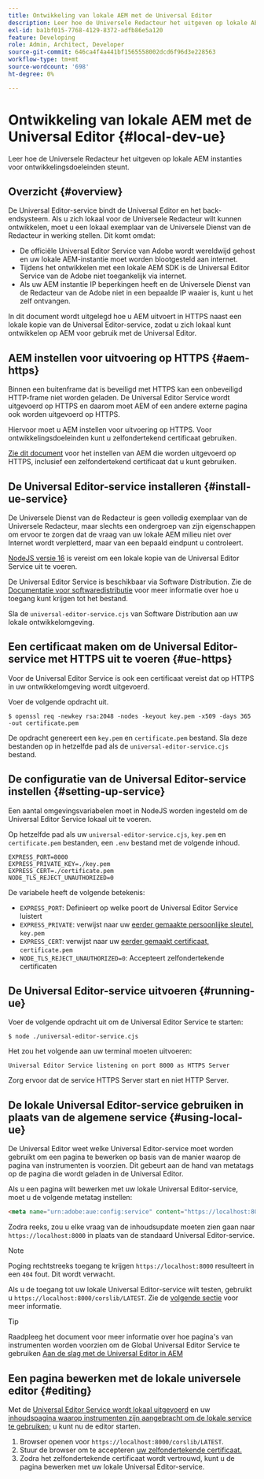 ```yaml
---
title: Ontwikkeling van lokale AEM met de Universal Editor
description: Leer hoe de Universele Redacteur het uitgeven op lokale AEM instanties voor ontwikkelingsdoeleinden steunt.
exl-id: ba1bf015-7768-4129-8372-adfb86e5a120
feature: Developing
role: Admin, Architect, Developer
source-git-commit: 646ca4f4a441bf1565558002dcd6f96d3e228563
workflow-type: tm+mt
source-wordcount: '698'
ht-degree: 0%

---
```



# Ontwikkeling van lokale AEM met de Universal Editor {#local-dev-ue}

Leer hoe de Universele Redacteur het uitgeven op lokale AEM instanties voor ontwikkelingsdoeleinden steunt.

## Overzicht {#overview}

De Universal Editor-service bindt de Universal Editor en het back-endsysteem. Als u zich lokaal voor de Universele Redacteur wilt kunnen ontwikkelen, moet u een lokaal exemplaar van de Universele Dienst van de Redacteur in werking stellen. Dit komt omdat:

* De officiële Universal Editor Service van Adobe wordt wereldwijd gehost en uw lokale AEM-instantie moet worden blootgesteld aan internet.
* Tijdens het ontwikkelen met een lokale AEM SDK is de Universal Editor Service van de Adobe niet toegankelijk via internet.
* Als uw AEM instantie IP beperkingen heeft en de Universele Dienst van de Redacteur van de Adobe niet in een bepaalde IP waaier is, kunt u het zelf ontvangen.

In dit document wordt uitgelegd hoe u AEM uitvoert in HTTPS naast een lokale kopie van de Universal Editor-service, zodat u zich lokaal kunt ontwikkelen op AEM voor gebruik met de Universal Editor.

## AEM instellen voor uitvoering op HTTPS {#aem-https}

Binnen een buitenframe dat is beveiligd met HTTPS kan een onbeveiligd HTTP-frame niet worden geladen. De Universal Editor Service wordt uitgevoerd op HTTPS en daarom moet AEM of een andere externe pagina ook worden uitgevoerd op HTTPS.

Hiervoor moet u AEM instellen voor uitvoering op HTTPS. Voor ontwikkelingsdoeleinden kunt u zelfondertekend certificaat gebruiken.

[Zie dit document](https://experienceleague.adobe.com/docs/experience-manager-learn/foundation/security/use-the-ssl-wizard.html) voor het instellen van AEM die worden uitgevoerd op HTTPS, inclusief een zelfondertekend certificaat dat u kunt gebruiken.

## De Universal Editor-service installeren {#install-ue-service}

De Universele Dienst van de Redacteur is geen volledig exemplaar van de Universele Redacteur, maar slechts een ondergroep van zijn eigenschappen om ervoor te zorgen dat de vraag van uw lokale AEM milieu niet over Internet wordt verpletterd, maar van een bepaald eindpunt u controleert.

[NodeJS versie 16](https://nodejs.org/en/download/releases) is vereist om een lokale kopie van de Universal Editor Service uit te voeren.

De Universal Editor Service is beschikbaar via Software Distribution. Zie de [Documentatie voor softwaredistributie](https://experienceleague.adobe.com/docs/experience-cloud/software-distribution/home.html) voor meer informatie over hoe u toegang kunt krijgen tot het bestand.

Sla de `universal-editor-service.cjs` van Software Distribution aan uw lokale ontwikkelomgeving.

## Een certificaat maken om de Universal Editor-service met HTTPS uit te voeren {#ue-https}

Voor de Universal Editor Service is ook een certificaat vereist dat op HTTPS in uw ontwikkelomgeving wordt uitgevoerd.

Voer de volgende opdracht uit.

```text
$ openssl req -newkey rsa:2048 -nodes -keyout key.pem -x509 -days 365 -out certificate.pem
```

De opdracht genereert een `key.pem` en `certificate.pem` bestand. Sla deze bestanden op in hetzelfde pad als de `universal-editor-service.cjs` bestand.

## De configuratie van de Universal Editor-service instellen {#setting-up-service}

Een aantal omgevingsvariabelen moet in NodeJS worden ingesteld om de Universal Editor Service lokaal uit te voeren.

Op hetzelfde pad als uw `universal-editor-service.cjs`, `key.pem` en `certificate.pem` bestanden, een `.env` bestand met de volgende inhoud.

```text
EXPRESS_PORT=8000
EXPRESS_PRIVATE_KEY=./key.pem
EXPRESS_CERT=./certificate.pem
NODE_TLS_REJECT_UNAUTHORIZED=0
```

De variabele heeft de volgende betekenis:

* `EXPRESS_PORT`: Definieert op welke poort de Universal Editor Service luistert
* `EXPRESS_PRIVATE`: verwijst naar uw [eerder gemaakte persoonlijke sleutel,](#ue-https) `key.pem`
* `EXPRESS_CERT`: verwijst naar uw [eerder gemaakt certificaat,](#ue-https) `certificate.pem`
* `NODE_TLS_REJECT_UNAUTHORIZED=0`: Accepteert zelfondertekende certificaten

## De Universal Editor-service uitvoeren {#running-ue}

Voer de volgende opdracht uit om de Universal Editor Service te starten:

```text
$ node ./universal-editor-service.cjs
```

Het zou het volgende aan uw terminal moeten uitvoeren:

```text
Universal Editor Service listening on port 8000 as HTTPS Server
```

Zorg ervoor dat de service HTTPS Server start en niet HTTP Server.

## De lokale Universal Editor-service gebruiken in plaats van de algemene service {#using-local-ue}

De Universal Editor weet welke Universal Editor-service moet worden gebruikt om een pagina te bewerken op basis van de manier waarop de pagina van instrumenten is voorzien. Dit gebeurt aan de hand van metatags op de pagina die wordt geladen in de Universal Editor.

Als u een pagina wilt bewerken met uw lokale Universal Editor-service, moet u de volgende metatag instellen:

```html
<meta name="urn:adobe:aue:config:service" content="https://localhost:8000">
```

Zodra reeks, zou u elke vraag van de inhoudsupdate moeten zien gaan naar `https://localhost:8000` in plaats van de standaard Universal Editor-service.

>[!NOTE]
>
>Poging rechtstreeks toegang te krijgen `https://localhost:8000` resulteert in een `404` fout. Dit wordt verwacht.
>
>Als u de toegang tot uw lokale Universal Editor-service wilt testen, gebruikt u `https://localhost:8000/corslib/LATEST`. Zie de [volgende sectie](#editing) voor meer informatie.

>[!TIP]
>
>Raadpleeg het document voor meer informatie over hoe pagina&#39;s van instrumenten worden voorzien om de Global Universal Editor Service te gebruiken [Aan de slag met de Universal Editor in AEM](/help/implementing/universal-editor/getting-started.md#instrument-page)

## Een pagina bewerken met de lokale universele editor {#editing}

Met de [Universal Editor Service wordt lokaal uitgevoerd](#running-ue) en uw [inhoudspagina waarop instrumenten zijn aangebracht om de lokale service te gebruiken;](#using-loca-ue) u kunt nu de editor starten.

1. Browser openen voor `https://localhost:8000/corslib/LATEST`.
1. Stuur de browser om te accepteren [uw zelfondertekende certificaat.](#ue-https)
1. Zodra het zelfondertekende certificaat wordt vertrouwd, kunt u de pagina bewerken met uw lokale Universal Editor-service.

